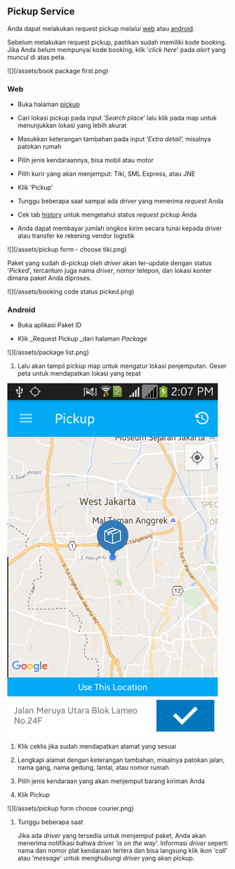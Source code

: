 ## Pickup Service

Anda dapat melakukan request pickup melalui [web](web.md) atau [android](android.md).

Sebelum melakukan request pickup, pastikan sudah memiliki kode booking. Jika Anda belum mempunyai kode booking, klik '_click here_' pada _alert_ yang muncul di atas peta.

![](/assets/book package first.png)

### Web

* Buka halaman [pickup](https://paket.id/pickup)

* Cari lokasi pickup pada input ‘_Search place_’ lalu klik pada map untuk menunjukkan lokasi yang lebih akurat

* Masukkan keterangan tambahan pada input ‘_Extra detail_’, misalnya patokan rumah

* Pilih jenis kendaraannya, bisa mobil atau motor
* Pilih kurir yang akan menjemput: Tiki, SML Express, atau JNE
* Klik ‘Pickup’
* Tunggu beberapa saat sampai ada _driver_ yang menerima _request_ Anda
* Cek tab [history](status-pickup.md) untuk mengetahui status _request_ pickup Anda
* Anda dapat membayar jumlah ongkos kirim secara tunai kepada driver atau transfer ke rekening vendor logistik

![](/assets/pickup form - choose tiki.png)

Paket yang sudah di-pickup oleh _driver_ akan ter-update dengan status '_Picked_', tercantum juga nama _driver_, nomor telepon, dan lokasi konter dimana paket Anda diproses.

![](/assets/booking code status picked.png)

### Android

* Buka aplikasi Paket ID

* Klik _Request Pickup _dari halaman _Package_

![](/assets/package list.png)

1. Lalu akan tampil pickup map untuk mengatur lokasi penjemputan. Geser peta untuk mendapatkan lokasi yang tepat

![](/assets/pickupmap.png)

1. Klik ceklis jika sudah mendapatkan alamat yang sesuai
2. Lengkapi alamat dengan keterangan tambahan, misalnya patokan jalan, nama gang, nama gedung, lantai, atau nomor rumah

3. Pilih jenis kendaraan yang akan menjemput barang kiriman Anda

4. Klik Pickup

![](/assets/pickup form choose courier.png)

1. Tunggu beberapa saat

   Jika ada _driver_ yang tersedia untuk menjemput paket, Anda akan menerima notifikasi bahwa driver ‘_is on the way_’. Informasi _driver_ seperti nama dan nomor plat kendaraan tertera dan bisa langsung klik ikon ‘_call_’ atau ‘_message_’ untuk menghubungi _driver_ yang akan pickup.



